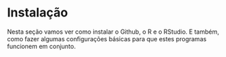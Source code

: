 # Instalação

Nesta seção vamos ver como instalar o Github, o R e o RStudio. E também, como fazer algumas configurações básicas para que estes programas funcionem em conjunto.
